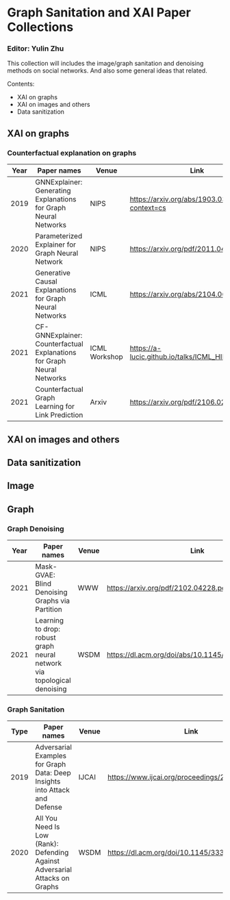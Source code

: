 # Graph Sanitation and XAI Paper Collections
### Editor: Yulin Zhu
This collection will includes the image/graph sanitation and denoising methods on social networks. And also some general ideas that related.  

Contents:
- XAI on graphs
- XAI on images and others
- Data sanitization 

## XAI on graphs
### Counterfactual explanation on graphs
| Year | Paper names | Venue | Link | Issue |
| ------ | ------ | ------ | ------ | ------ | 
| 2019 | GNNExplainer: Generating Explanations for Graph Neural Networks | NIPS | https://arxiv.org/abs/1903.03894?context=cs | mutual information loss + edge mask|
| 2020 | Parameterized Explainer for Graph Neural Network | NIPS | https://arxiv.org/pdf/2011.04573.pdf | reparametrization trick + binary concrete distribution |
| 2021 | Generative Causal Explanations for Graph Neural Networks | ICML | https://arxiv.org/abs/2104.06643| Granger causality |
| 2021 | CF-GNNExplainer: Counterfactual Explanations for Graph Neural Networks | ICML Workshop |https://a-lucic.github.io/talks/ICML_HILL_cfgnn.pdf | Causal + edge mask |
| 2021 | Counterfactual Graph Learning for Link Prediction |Arxiv | https://arxiv.org/pdf/2106.02172.pdf | joint training: factual links + counterfactual links |

## XAI on images and others
## Data sanitization

## Image
## Graph
### Graph Denoising

| Year | Paper names | Venue | Link | Issue |
| ------ | ------ | ------ | ------ | ------ | 
| 2021 | Mask-GVAE: Blind Denoising Graphs via Partition | WWW | https://arxiv.org/pdf/2102.04228.pdf | mincut loss + masked gvae |
| 2021 | Learning to drop: robust graph neural network via topological denoising | WSDM | https://dl.acm.org/doi/abs/10.1145/3437963.3441734 | learn denoising network to drop task-irrelevant edges |

### Graph Sanitation

| Type | Paper names | Venue |Link | Issue |
| ------ | ------ | ------| ------| ------|
| 2019 |Adversarial Examples for Graph Data: Deep Insights into Attack and Defense | IJCAI | https://www.ijcai.org/proceedings/2019/0669.pdf | GCN-Jaccard |
| 2020 |All You Need Is Low (Rank): Defending Against Adversarial Attacks on Graphs | WSDM | https://dl.acm.org/doi/10.1145/3336191.3371789 | GCN-SVD |

